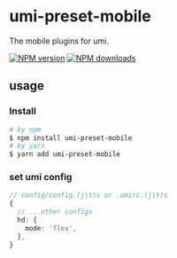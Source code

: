 # umi-preset-mobile

The mobile plugins for umi.

[![NPM version](https://img.shields.io/npm/v/umi-preset-mobile.svg?style=flat-square)](https://npmjs.org/package/umi-preset-mobile) [![NPM downloads](https://img.shields.io/npm/dm/umi-preset-mobile.svg?style=flat-square)](https://npmjs.org/package/umi-preset-mobile)

## usage

### Install

```bash
# by npm
$ npm install umi-preset-mobile
# by yarn
$ yarn add umi-preset-mobile
```

### set umi config

```ts
// config/config.(j|t)s or .umirc.(j|t)s
{
  // ...other configs
  hd: {
    mode: 'flex',
  },
}
```
